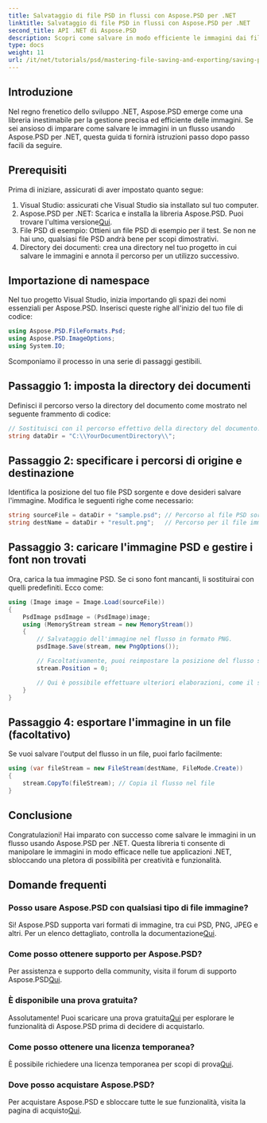 ```yaml
---
title: Salvataggio di file PSD in flussi con Aspose.PSD per .NET
linktitle: Salvataggio di file PSD in flussi con Aspose.PSD per .NET
second_title: API .NET di Aspose.PSD
description: Scopri come salvare in modo efficiente le immagini dai file PSD ai flussi usando Aspose.PSD per .NET. Questa guida completa passo dopo passo copre prerequisiti, codici e tecniche.
type: docs
weight: 11
url: /it/net/tutorials/psd/mastering-file-saving-and-exporting/saving-psd-files-to-streams/
---
```

## Introduzione

Nel regno frenetico dello sviluppo .NET, Aspose.PSD emerge come una libreria inestimabile per la gestione precisa ed efficiente delle immagini. Se sei ansioso di imparare come salvare le immagini in un flusso usando Aspose.PSD per .NET, questa guida ti fornirà istruzioni passo dopo passo facili da seguire.

## Prerequisiti

Prima di iniziare, assicurati di aver impostato quanto segue:

1. Visual Studio: assicurati che Visual Studio sia installato sul tuo computer.
2.  Aspose.PSD per .NET: Scarica e installa la libreria Aspose.PSD. Puoi trovare l'ultima versione[Qui](https://releases.aspose.com/psd/net/).
3. File PSD di esempio: Ottieni un file PSD di esempio per il test. Se non ne hai uno, qualsiasi file PSD andrà bene per scopi dimostrativi.
4. Directory dei documenti: crea una directory nel tuo progetto in cui salvare le immagini e annota il percorso per un utilizzo successivo.

## Importazione di namespace

Nel tuo progetto Visual Studio, inizia importando gli spazi dei nomi essenziali per Aspose.PSD. Inserisci queste righe all'inizio del tuo file di codice:

```csharp
using Aspose.PSD.FileFormats.Psd;
using Aspose.PSD.ImageOptions;
using System.IO;
```

Scomponiamo il processo in una serie di passaggi gestibili.

## Passaggio 1: imposta la directory dei documenti

Definisci il percorso verso la directory del documento come mostrato nel seguente frammento di codice:

```csharp
// Sostituisci con il percorso effettivo della directory del documento.
string dataDir = "C:\\YourDocumentDirectory\\";
```

## Passaggio 2: specificare i percorsi di origine e destinazione

Identifica la posizione del tuo file PSD sorgente e dove desideri salvare l'immagine. Modifica le seguenti righe come necessario:

```csharp
string sourceFile = dataDir + "sample.psd"; // Percorso al file PSD sorgente
string destName = dataDir + "result.png";   // Percorso per il file immagine di output
```

## Passaggio 3: caricare l'immagine PSD e gestire i font non trovati

Ora, carica la tua immagine PSD. Se ci sono font mancanti, li sostituirai con quelli predefiniti. Ecco come:

```csharp
using (Image image = Image.Load(sourceFile))
{
    PsdImage psdImage = (PsdImage)image;
    using (MemoryStream stream = new MemoryStream())
    {
        // Salvataggio dell'immagine nel flusso in formato PNG.
        psdImage.Save(stream, new PngOptions());

        // Facoltativamente, puoi reimpostare la posizione del flusso se necessario
        stream.Position = 0;

        // Qui è possibile effettuare ulteriori elaborazioni, come il salvataggio in un file o l'invio tramite rete.
    }
}
```

## Passaggio 4: esportare l'immagine in un file (facoltativo)

Se vuoi salvare l'output del flusso in un file, puoi farlo facilmente:

```csharp
using (var fileStream = new FileStream(destName, FileMode.Create))
{
    stream.CopyTo(fileStream); // Copia il flusso nel file
}
```

## Conclusione

Congratulazioni! Hai imparato con successo come salvare le immagini in un flusso usando Aspose.PSD per .NET. Questa libreria ti consente di manipolare le immagini in modo efficace nelle tue applicazioni .NET, sbloccando una pletora di possibilità per creatività e funzionalità.

## Domande frequenti

### Posso usare Aspose.PSD con qualsiasi tipo di file immagine?
Sì! Aspose.PSD supporta vari formati di immagine, tra cui PSD, PNG, JPEG e altri. Per un elenco dettagliato, controlla la documentazione[Qui](https://reference.aspose.com/psd/net/).

### Come posso ottenere supporto per Aspose.PSD?
 Per assistenza e supporto della community, visita il forum di supporto Aspose.PSD[Qui](https://forum.aspose.com/c/psd/34).

### È disponibile una prova gratuita?
 Assolutamente! Puoi scaricare una prova gratuita[Qui](https://releases.aspose.com/) per esplorare le funzionalità di Aspose.PSD prima di decidere di acquistarlo.

### Come posso ottenere una licenza temporanea?
 È possibile richiedere una licenza temporanea per scopi di prova[Qui](https://purchase.conholdate.com/temporary-license/).

### Dove posso acquistare Aspose.PSD?
 Per acquistare Aspose.PSD e sbloccare tutte le sue funzionalità, visita la pagina di acquisto[Qui](https://purchase.conholdate.com/buy).